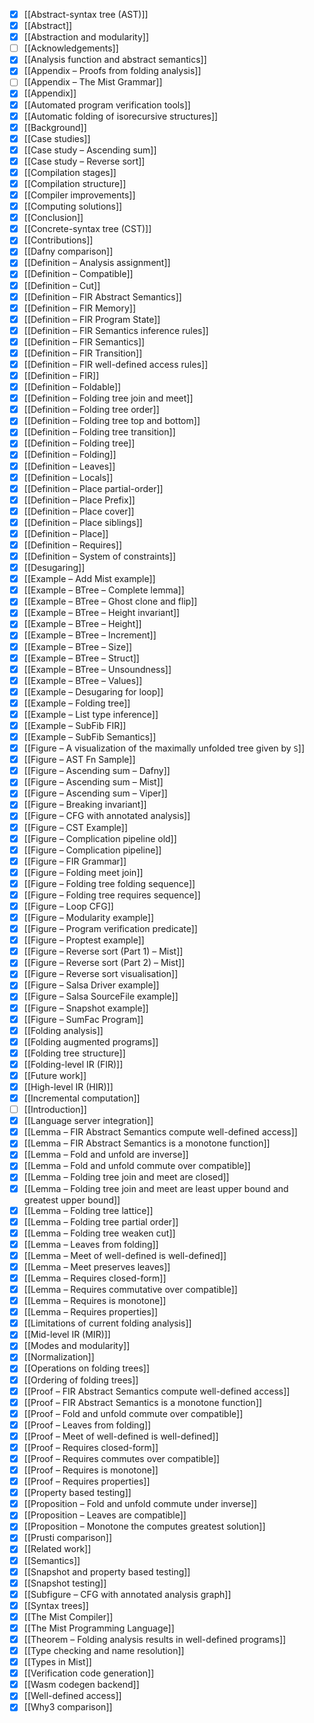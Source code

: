 - [x] [[Abstract-syntax tree (AST)]]
- [x] [[Abstract]]
- [x] [[Abstraction and modularity]]
- [ ] [[Acknowledgements]]
- [x] [[Analysis function and abstract semantics]]
- [x] [[Appendix – Proofs from folding analysis]]
- [ ] [[Appendix – The Mist Grammar]]
- [x] [[Appendix]]
- [x] [[Automated program verification tools]]
- [x] [[Automatic folding of isorecursive structures]]
- [x] [[Background]]
- [x] [[Case studies]]
- [x] [[Case study – Ascending sum]]
- [x] [[Case study – Reverse sort]]
- [x] [[Compilation stages]]
- [x] [[Compilation structure]]
- [x] [[Compiler improvements]]
- [x] [[Computing solutions]]
- [x] [[Conclusion]]
- [x] [[Concrete-syntax tree (CST)]]
- [x] [[Contributions]]
- [x] [[Dafny comparison]]
- [x] [[Definition – Analysis assignment]]
- [x] [[Definition – Compatible]]
- [x] [[Definition – Cut]]
- [x] [[Definition – FIR Abstract Semantics]]
- [x] [[Definition – FIR Memory]]
- [x] [[Definition – FIR Program State]]
- [x] [[Definition – FIR Semantics inference rules]]
- [x] [[Definition – FIR Semantics]]
- [x] [[Definition – FIR Transition]]
- [x] [[Definition – FIR well-defined access rules]]
- [x] [[Definition – FIR]]
- [x] [[Definition – Foldable]]
- [x] [[Definition – Folding tree join and meet]]
- [x] [[Definition – Folding tree order]]
- [x] [[Definition – Folding tree top and bottom]]
- [x] [[Definition – Folding tree transition]]
- [x] [[Definition – Folding tree]]
- [x] [[Definition – Folding]]
- [x] [[Definition – Leaves]]
- [x] [[Definition – Locals]]
- [x] [[Definition – Place partial-order]]
- [x] [[Definition – Place Prefix]]
- [x] [[Definition – Place cover]]
- [x] [[Definition – Place siblings]]
- [x] [[Definition – Place]]
- [x] [[Definition – Requires]]
- [x] [[Definition – System of constraints]]
- [x] [[Desugaring]]
- [x] [[Example – Add Mist example]]
- [x] [[Example – BTree – Complete lemma]]
- [x] [[Example – BTree – Ghost clone and flip]]
- [x] [[Example – BTree – Height invariant]]
- [x] [[Example – BTree – Height]]
- [x] [[Example – BTree – Increment]]
- [x] [[Example – BTree – Size]]
- [x] [[Example – BTree – Struct]]
- [x] [[Example – BTree – Unsoundness]]
- [x] [[Example – BTree – Values]]
- [x] [[Example – Desugaring for loop]]
- [x] [[Example – Folding tree]]
- [x] [[Example – List type inference]]
- [x] [[Example – SubFib FIR]]
- [x] [[Example – SubFib Semantics]]
- [x] [[Figure – A visualization of the maximally unfolded tree given by `S`]]
- [x] [[Figure – AST Fn Sample]]
- [x] [[Figure – Ascending sum – Dafny]]
- [x] [[Figure – Ascending sum – Mist]]
- [x] [[Figure – Ascending sum – Viper]]
- [x] [[Figure – Breaking invariant]]
- [x] [[Figure – CFG with annotated analysis]]
- [x] [[Figure – CST Example]]
- [x] [[Figure – Complication pipeline old]]
- [x] [[Figure – Complication pipeline]]
- [x] [[Figure – FIR Grammar]]
- [x] [[Figure – Folding meet join]]
- [x] [[Figure – Folding tree folding sequence]]
- [x] [[Figure – Folding tree requires sequence]]
- [x] [[Figure – Loop CFG]]
- [x] [[Figure – Modularity example]]
- [x] [[Figure – Program verification predicate]]
- [x] [[Figure – Proptest example]]
- [x] [[Figure – Reverse sort (Part 1) – Mist]]
- [x] [[Figure – Reverse sort (Part 2) – Mist]]
- [x] [[Figure – Reverse sort visualisation]]
- [x] [[Figure – Salsa Driver example]]
- [x] [[Figure – Salsa SourceFile example]]
- [x] [[Figure – Snapshot example]]
- [x] [[Figure – SumFac Program]]
- [x] [[Folding analysis]]
- [x] [[Folding augmented programs]]
- [x] [[Folding tree structure]]
- [x] [[Folding-level IR (FIR)]]
- [x] [[Future work]]
- [x] [[High-level IR (HIR)]]
- [x] [[Incremental computation]]
- [ ] [[Introduction]]
- [x] [[Language server integration]]
- [x] [[Lemma – FIR Abstract Semantics compute well-defined access]]
- [x] [[Lemma – FIR Abstract Semantics is a monotone function]]
- [x] [[Lemma – Fold and unfold are inverse]]
- [x] [[Lemma – Fold and unfold commute over compatible]]
- [x] [[Lemma – Folding tree join and meet are closed]]
- [x] [[Lemma – Folding tree join and meet are least upper bound and greatest upper bound]]
- [x] [[Lemma – Folding tree lattice]]
- [x] [[Lemma – Folding tree partial order]]
- [x] [[Lemma – Folding tree weaken cut]]
- [x] [[Lemma – Leaves from folding]]
- [x] [[Lemma – Meet of well-defined is well-defined]]
- [x] [[Lemma – Meet preserves leaves]]
- [x] [[Lemma – Requires closed-form]]
- [x] [[Lemma – Requires commutative over compatible]]
- [x] [[Lemma – Requires is monotone]]
- [x] [[Lemma – Requires properties]]
- [x] [[Limitations of current folding analysis]]
- [x] [[Mid-level IR (MIR)]]
- [x] [[Modes and modularity]]
- [x] [[Normalization]]
- [x] [[Operations on folding trees]]
- [x] [[Ordering of folding trees]]
- [x] [[Proof – FIR Abstract Semantics compute well-defined access]]
- [x] [[Proof – FIR Abstract Semantics is a monotone function]]
- [x] [[Proof – Fold and unfold commute over compatible]]
- [x] [[Proof – Leaves from folding]]
- [x] [[Proof – Meet of well-defined is well-defined]]
- [x] [[Proof – Requires closed-form]]
- [x] [[Proof – Requires commutes over compatible]]
- [x] [[Proof – Requires is monotone]]
- [x] [[Proof – Requires properties]]
- [x] [[Property based testing]]
- [x] [[Proposition – Fold and unfold commute under inverse]]
- [x] [[Proposition – Leaves are compatible]]
- [x] [[Proposition – Monotone the computes greatest solution]]
- [x] [[Prusti comparison]]
- [x] [[Related work]]
- [x] [[Semantics]]
- [x] [[Snapshot and property based testing]]
- [x] [[Snapshot testing]]
- [x] [[Subfigure – CFG with annotated analysis graph]]
- [x] [[Syntax trees]]
- [x] [[The Mist Compiler]]
- [x] [[The Mist Programming Language]]
- [x] [[Theorem – Folding analysis results in well-defined programs]]
- [x] [[Type checking and name resolution]]
- [x] [[Types in Mist]]
- [x] [[Verification code generation]]
- [x] [[Wasm codegen backend]]
- [x] [[Well-defined access]]
- [x] [[Why3 comparison]]
